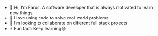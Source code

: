 - 👋 Hi, I’m Faruq. A software developer that is always motivated to learn new things
- 👀 I love using code to solve real-world problems
- 💞️ I’m looking to collaborate on different full stack projects
- ⚡ Fun fact: Keep learning😅

<!---
faruqonaayo/faruqonaayo is a ✨ special ✨ repository because its `README.md` (this file) appears on your GitHub profile.
You can click the Preview link to take a look at your changes.
--->
